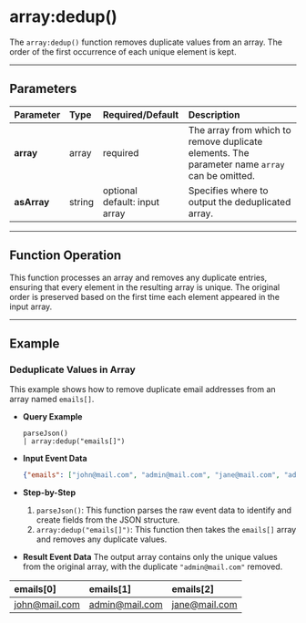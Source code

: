 # array:dedup()

The `array:dedup()` function removes duplicate values from an array. The order of the first occurrence of each unique element is kept.

***

## Parameters

| Parameter | Type | Required/Default | Description |
| :--- | :--- | :--- | :--- |
| **array** | array | required | The array from which to remove duplicate elements. The parameter name `array` can be omitted. |
| **asArray** | string | optional <br> default: input array | Specifies where to output the deduplicated array. |

***

## Function Operation

This function processes an array and removes any duplicate entries, ensuring that every element in the resulting array is unique. The original order is preserved based on the first time each element appeared in the input array.

***

## Example

### Deduplicate Values in Array

This example shows how to remove duplicate email addresses from an array named `emails[]`.

* **Query Example**
    ```
    parseJson()
    | array:dedup("emails[]")
    ```

* **Input Event Data**
    ```json
    {"emails": ["john@mail.com", "admin@mail.com", "jane@mail.com", "admin@mail.com"]}
    ```

* **Step-by-Step**
    1.  `parseJson()`: This function parses the raw event data to identify and create fields from the JSON structure.
    2.  `array:dedup("emails[]")`: This function then takes the `emails[]` array and removes any duplicate values.

* **Result Event Data**
    The output array contains only the unique values from the original array, with the duplicate `"admin@mail.com"` removed.

| emails[0] | emails[1] | emails[2] |
| :--- | :--- | :--- |
| john@mail.com | admin@mail.com | jane@mail.com |
